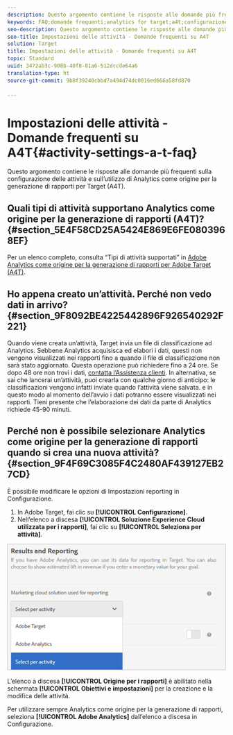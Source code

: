 ```yaml
---
description: Questo argomento contiene le risposte alle domande più frequenti sulla configurazione delle attività e sull’utilizzo di Analytics come origine per la generazione di rapporti per Target (A4T).
keywords: FAQ;domande frequenti;analytics for target;a4t;configurazione delle attività
seo-description: Questo argomento contiene le risposte alle domande più frequenti sulla configurazione delle attività e sull’utilizzo di Analytics come origine per la generazione di rapporti per Target (A4T).
seo-title: Impostazioni delle attività - Domande frequenti su A4T
solution: Target
title: Impostazioni delle attività - Domande frequenti su A4T
topic: Standard
uuid: 3472ab3c-908b-40f8-81a6-512dccde64a6
translation-type: ht
source-git-commit: 9b8f39240cbbd7a494d74dc0016ed666a58fd870

---
```



# Impostazioni delle attività - Domande frequenti su A4T{#activity-settings-a-t-faq}

Questo argomento contiene le risposte alle domande più frequenti sulla configurazione delle attività e sull’utilizzo di Analytics come origine per la generazione di rapporti per Target (A4T).

## Quali tipi di attività supportano Analytics come origine per la generazione di rapporti (A4T)? {#section_5E4F58CD25A5424E869E6FE0803968EF}

Per un elenco completo, consulta “Tipi di attività supportati” in [Adobe Analytics come origine per la generazione di rapporti per Adobe Target (A4T)](../../../c-integrating-target-with-mac/a4t/a4t.md#concept_7540C8C04259434AB6EE33B09F47A1DE).

## Ho appena creato un’attività. Perché non vedo dati in arrivo? {#section_9F8092BE4225442896F926540292F221}

Quando viene creata un’attività, Target invia un file di classificazione ad Analytics. Sebbene Analytics acquisisca ed elabori i dati, questi non vengono visualizzati nei rapporti fino a quando il file di classificazione non sarà stato aggiornato. Questa operazione può richiedere fino a 24 ore. Se dopo 48 ore non trovi i dati, [contatta l’Assistenza clienti](https://marketing.adobe.com/resources/help/it_IT/target/target/r_problem.html). In alternativa, se sai che lancerai un’attività, puoi crearla con qualche giorno di anticipo: le classificazioni vengono infatti inviate quando l’attività viene salvata. e in questo modo al momento dell’avvio i dati potranno essere visualizzati nei rapporti. Tieni presente che l’elaborazione dei dati da parte di Analytics richiede 45-90 minuti.

## Perché non è possibile selezionare Analytics come origine per la generazione di rapporti quando si crea una nuova attività? {#section_9F4F69C3085F4C2480AF439127EB27CD}

È possibile modificare le opzioni di Impostazioni reporting in Configurazione.

1. In Adobe Target, fai clic su **[!UICONTROL Configurazione]**.
1. Nell’elenco a discesa **[!UICONTROL Soluzione Experience Cloud utilizzata per i rapporti]**, fai clic su **[!UICONTROL Seleziona per attività]**.

![](assets/select-per-activity.png)

L’elenco a discesa **[!UICONTROL Origine per i rapporti]** è abilitato nella schermata **[!UICONTROL Obiettivi e impostazioni]** per la creazione e la modifica delle attività.

Per utilizzare sempre Analytics come origine per la generazione di rapporti, seleziona **[!UICONTROL Adobe Analytics]** dall’elenco a discesa in Configurazione.
